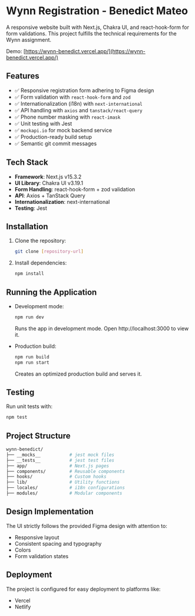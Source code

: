 # Wynn Registration - Benedict Mateo

A responsive website built with Next.js, Chakra UI, and react-hook-form for form validations. This project fulfills the technical requirements for the Wynn assignment.

Demo: [https://wynn-benedict.vercel.app/](https://wynn-benedict.vercel.app/)

## Features

- ✅ Responsive registration form adhering to Figma design
- ✅ Form validation with `react-hook-form` and `zod`
- ✅ Internationalization (i18n) with `next-international`
- ✅ API handling with `axios` and `tanstack/react-query`
- ✅ Phone number masking with `react-imask`
- ✅ Unit testing with Jest
- ✅ `mockapi.io` for mock backend service
- ✅ Production-ready build setup
- ✅ Semantic git commit messages

## Tech Stack

- **Framework**: Next.js v15.3.2
- **UI Library**: Chakra UI v3.19.1
- **Form Handling**: react-hook-form + zod validation
- **API**: Axios + TanStack Query
- **Internationalization**: next-international
- **Testing**: Jest

## Installation

1. Clone the repository:
   ```bash
   git clone [repository-url]
   ```
2. Install dependencies:
   ```bash
   npm install
   ```

## Running the Application

- Development mode:

  ```bash
  npm run dev
  ```

  Runs the app in development mode. Open http://localhost:3000 to view it.

- Production build:
  ```bash
  npm run build
  npm run start
  ```
  Creates an optimized production build and serves it.

## Testing

Run unit tests with:

```bash
npm test
```

## Project Structure

```bash
wynn-benedict/
├── __mocks__           # jest mock files
├── __tests__           # jest test files
├── app/                # Next.js pages
├── components/         # Reusable components
├── hooks/              # Custom hooks
├── lib/                # Utility functions
├── locales/            # i18n configurations
├── modules/            # Modular components
```

## Design Implementation

The UI strictly follows the provided Figma design with attention to:

- Responsive layout
- Consistent spacing and typography
- Colors
- Form validation states

## Deployment

The project is configured for easy deployment to platforms like:

- Vercel
- Netlify
